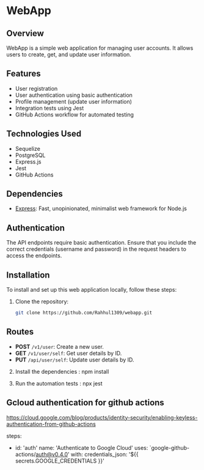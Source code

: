 # WebApp

## Overview
WebApp is a simple web application for managing user accounts. It allows users to create, get, and update user information.

## Features
- User registration
- User authentication using basic authentication
- Profile management (update user information)
- Integration tests using Jest
- GitHub Actions workflow for automated testing

## Technologies Used
- Sequelize
- PostgreSQL
- Express.js
- Jest
- GitHub Actions

## Dependencies

- [Express](https://expressjs.com/): Fast, unopinionated, minimalist web framework for Node.js

## Authentication

The API endpoints require basic authentication. Ensure that you include the correct credentials (username and password) in the request headers to access the endpoints.

## Installation
To install and set up this web application locally, follow these steps:

1. Clone the repository:
   ```bash
   git clone https://github.com/Rahhul1309/webapp.git

## Routes

- **POST** `/v1/user`: Create a new user.
- **GET** `/v1/user/self`: Get user details by ID.
- **PUT** `/api/user/self`: Update user details by ID.

2. Install the dependencies :
   npm install

3. Run the automation tests :
   npx jest

## Gcloud authentication for github actions
 https://cloud.google.com/blog/products/identity-security/enabling-keyless-authentication-from-github-actions

 steps:
- id: 'auth'
  name: 'Authenticate to Google Cloud'
  uses: `google-github-actions/auth@v0.4.0'
  with:
    credentials_json: '${{ secrets.GOOGLE_CREDENTIALS }}'


